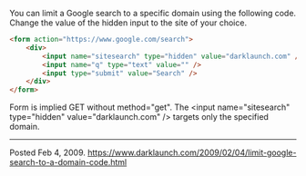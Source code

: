 You can limit a Google search to a specific domain using the following code. Change the value of the hidden input to the site of your choice.

```html
<form action="https://www.google.com/search">
	<div>
		<input name="sitesearch" type="hidden" value="darklaunch.com" />
		<input name="q" type="text" value="" />
		<input type="submit" value="Search" />
	</div>
</form>
```

Form is implied GET without method="get".
The &lt;input name="sitesearch" type="hidden" value="darklaunch.com" /> targets only the specified domain.

---


Posted Feb 4, 2009.
https://www.darklaunch.com/2009/02/04/limit-google-search-to-a-domain-code.html